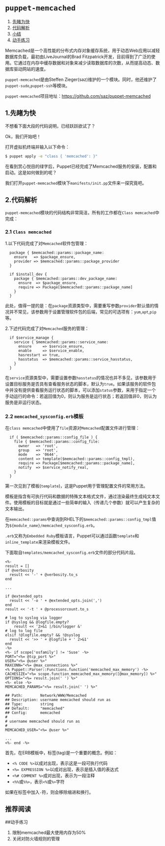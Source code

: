 # `puppet-memcached`

1. [先睹为快](#1.先睹为快)
2. [代码解析](#2.代码解析)
3. [小结](#小结) 
4. [动手练习](#动手练习)


Memcached是一个高性能的分布式内存对象缓存系统，用于动态Web应用以减轻数据库负载，最初由LiveJournal的Brad Fitzpatrick开发，目前得到了广泛的使用。它通过在内存中缓存数据和对象来减少读取数据库的次数，从而提高动态、数据库驱动网站的速度。

`puppet-memcached`是由Steffen Zieger(saz)维护的一个模块。同时，他还维护了`puppet-sudo`,`puppet-ssh`等模块。

`puppet-memcached`项目地址：https://github.com/saz/puppet-memcached

## 1.先睹为快

不想看下面大段的代码说明，已经跃跃欲试了？

Ok，我们开始吧！
   
打开虚拟机终端并输入以下命令：

```bash
$ puppet apply -e "class { 'memcached': }"
```

在看到赏心悦目的绿字后，Puppet已经完成了Memcached服务的安装，配置和启动。这是如何做到的呢？

我们打开`puppet-memcached`模块下`manifests/init.pp`文件来一探究竟吧。


## 2.代码解析

`puppet-memcached`模块的代码结构非常简洁，所有的工作都在`Class memcached`中完成：

### 2.1 `Class memcached`

1.以下代码完成了对`Memcached`软件包管理：

```puppet
  package { $memcached::params::package_name:
    ensure   => $package_ensure,
    provider => $memcached::params::package_provider
  }

  if $install_dev {
    package { $memcached::params::dev_package_name:
      ensure  => $package_ensure,
      require => Package[$memcached::params::package_name]
    }
  }
```
此处，值得一提的是：在`package`资源类型中，需要重写参数`provider`默认值的情况并不常见，该参数用于设置管理软件包的后端，常见的可选项有：`yum`,`apt`,`pip`等。

2.下述代码完成了对`Memcached`服务的管理：

```puppet
  if $service_manage {
    service { $memcached::params::service_name:
      ensure     => $service_ensure,
      enable     => $service_enable,
      hasrestart => true,
      hasstatus  => $memcached::params::service_hasstatus,
    }
  }
```

在`service`资源类型中，需要设置参数`hasstatus`的情况也并不多见，该参数用于设置目标服务是否具有查看服务状态的脚本，默认为`true`。如果该服务的软件包中并没有提供查看服务运行状态的脚本，可以添加`status`参数，来用于指定一个手动运行的命令：若返回值为0，则认为服务是运行状态；若返回值非0，则认为服务是非运行状态。

### 2.2 `memcached_sysconfig.erb`模板

在`class memcached`中使用了`file`资源对`Memcached`配置文件进行管理：

```puppet
  if ( $memcached::params::config_file ) {
    file { $memcached::params::config_file:
      owner   => 'root',
      group   => 'root',
      mode    => '0644',
      content => template($memcached::params::config_tmpl),
      require => Package[$memcached::params::package_name],
      notify  => $service_notify_real,
    }
  }
```

第一次见到了模板(`template`)，这是Puppet用于管理配置文件的常用方法。

模板是指含有可执行代码和数据的特殊文本格式文件，通过渲染最终生成纯文本文件。使用模板的目标就是通过一些简单的输入（传递几个参数）就可以产生复杂的文本输出。

在`memcached::params`中查询到RHEL下的`$memcached::params::config_tmpl`值为`${module_name}/memcached_sysconfig.erb`。

`.erb`又称为`Embedded Ruby`模板语言，Puppet可以通过函数`template`和`inline_template`来渲染模板文件。

下面取自`templates/memcached_sysconfig.erb`文件的部分代码片段。

```
<%-
result = []
if @verbosity
  result << '-' + @verbosity.to_s
end

...

if @extended_opts
  result << '-o ' + @extended_opts.join(',')
end
result << '-t ' + @processorcount.to_s

# log to syslog via logger
if @syslog && @logfile.empty?
	result << '2>&1 |/bin/logger &'
# log to log file
elsif !@logfile.empty? && !@syslog
  result << '>> ' + @logfile + ' 2>&1'
end
-%>
<%- if scope['osfamily'] != 'Suse' -%>
PORT="<%= @tcp_port %>"
USER="<%= @user %>"
MAXCONN="<%= @max_connections %>"
<% Puppet::Parser::Functions.function('memcached_max_memory') -%>
CACHESIZE="<%= scope.function_memcached_max_memory([@max_memory]) %>"
OPTIONS="<%= result.join(' ') %>"
<%- else -%>
MEMCACHED_PARAMS="<%= result.join(' ') %>"

## Path:        Network/WWW/Memcached
## Description: username memcached should run as
## Type:        string
## Default:     "memcached"
## Config:      memcached
#
# username memcached should run as
#
MEMCACHED_USER="<%= @user %>"

...
<%- end -%>
```

首先，在ERB模板中，标签(tag)是一个重要的概念。例如：
 - ```<% CODE %>```以成对出现，表示这是一段可执行代码
 - ```<%= EXPRESSION %>```以成对出现，表示是插入值的表达式
 - ```<%# COMMENT %>```成对出现，表示为一段注释
 - ```<%%```或```%%>```，表示```<%```或```%>```字符

如果在标签中加入```-```符，则会移除缩进和换行。

  
## 推荐阅读
  
  
##动手练习
  
1. 限制memcached最大使用内存为50%
2. 关闭对防火墙规则的管理
